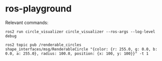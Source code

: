 # ros-playground

Relevant commands:

```
ros2 run circle_visualizer circle_visualizer --ros-args --log-level debug

ros2 topic pub /renderable_circles shape_interfaces/msg/RenderableCircle "{color: {r: 255.0, g: 0.0, b: 0.0, a: 255.0}, radius: 100.0, position: {x: 100, y: 100}}" -t 1
```